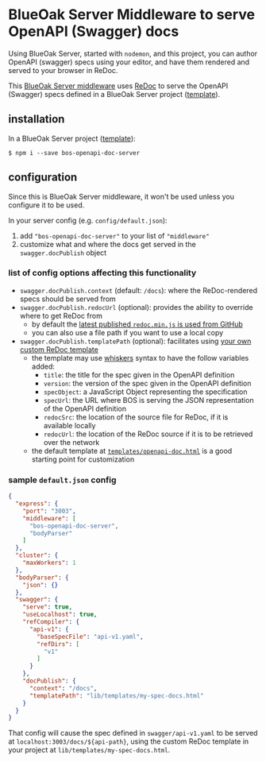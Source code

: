 # BlueOak Server Middleware to serve OpenAPI (Swagger) docs

Using BlueOak Server, started with `nodemon`, and this project, you can author OpenAPI (swagger) 
specs using your editor, and have them rendered and served to your browser in ReDoc.

This [BlueOak Server middleware](https://github.com/BlueOakJS/blueoak-server/wiki/Middleware) uses [ReDoc](https://github.com/Rebilly/redoc) to serve the OpenAPI (Swagger) specs defined in
a BlueOak Server project ([template](https://github.com/BlueOakJS/blueoak-server-template)).

## installation

In a BlueOak Server project ([template](https://github.com/BlueOakJS/blueoak-server-template)):

```
$ npm i --save bos-openapi-doc-server
```

## configuration

Since this is BlueOak Server middleware, it won't be used unless you configure it to be used.

In your server config (e.g. `config/default.json`):

1. add `"bos-openapi-doc-server"` to your list of `"middleware"`
2. customize what and where the docs get served in the `swagger.docPublish` object

### list of config options affecting this functionality

* `swagger.docPublish.context` (default: `/docs`): where the ReDoc-rendered specs should be served from
* `swagger.docPublish.redocUrl` (optional): provides the ability to override where to get ReDoc from
  * by default the [latest published `redoc.min.js` is used from GitHub](https://github.com/Rebilly/redoc#releases)
  * you can also use a file path if you want to use a local copy
* `swagger.docPublish.templatePath` (optional): facilitates using [your own custom ReDoc template](https://github.com/Rebilly/redoc#configuration)
  * the template may use [whiskers](https://github.com/gsf/whiskers.js) syntax to have the follow variables added:
    * `title`: the title for the spec given in the OpenAPI definition
    * `version`: the version of the spec given in the OpenAPI definition
    * `specObject`: a JavaScript Object representing the specification
    * `specUrl`: the URL where BOS is serving the JSON representation of the OpenAPI definition
    * `redocSrc`: the location of the source file for ReDoc, if it is available locally
    * `redocUrl`: the location of the ReDoc source if it is to be retrieved over the network
  * the default template at [`templates/openapi-doc.html`](./templates/openapi-doc.html) is a good starting point for customization

### sample `default.json` config

```json
{
  "express": {
    "port": "3003",
    "middleware": [
      "bos-openapi-doc-server",
      "bodyParser"
    ]
  },
  "cluster": {
    "maxWorkers": 1
  },
  "bodyParser": {
    "json": {}
  },
  "swagger": {
    "serve": true,
    "useLocalhost": true,
    "refCompiler": {
      "api-v1": {
        "baseSpecFile": "api-v1.yaml",
        "refDirs": [
          "v1"
        ]
      }
    },
    "docPublish": {
      "context": "/docs",
      "templatePath": "lib/templates/my-spec-docs.html"
    }
  }
}
```

That config will cause the spec defined in `swagger/api-v1.yaml` to be served at 
`localhost:3003/docs/${api-path}`, using the custom ReDoc template in your project
at `lib/templates/my-spec-docs.html`.
